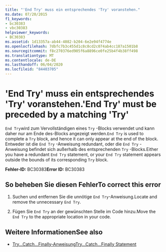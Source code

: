 ```yaml
---
title: "'End Try' muss ein entsprechendes 'Try' voranstehen."
ms.date: 07/20/2015
f1_keywords:
- bc30383
- vbc30383
helpviewer_keywords:
- BC30383
ms.assetid: 1d13357a-ab44-4082-b204-6e2e94f4774e
ms.openlocfilehash: 7dbfc7b3c455d1c8c8cd2c074ab4cc187a1501b8
ms.sourcegitcommit: f8c270376ed905f6a8896ce0fe25b4f4b38ff498
ms.translationtype: MT
ms.contentlocale: de-DE
ms.lasthandoff: 06/04/2020
ms.locfileid: "84403705"
---
```

# <a name="end-try-must-be-preceded-by-a-matching-try"></a><span data-ttu-id="4f1f0-102">'End Try' muss ein entsprechendes 'Try' voranstehen.</span><span class="sxs-lookup"><span data-stu-id="4f1f0-102">'End Try' must be preceded by a matching 'Try'</span></span>
<span data-ttu-id="4f1f0-103">`End Try`wird zum Vervollständigen eines `Try` -Blocks verwendet und kann daher nur am Ende des-Blocks angezeigt werden.</span><span class="sxs-lookup"><span data-stu-id="4f1f0-103">`End Try` is used to complete a `Try` block, and hence it can only appear at the end of the block.</span></span> <span data-ttu-id="4f1f0-104">Entweder ist die `End Try` -Anweisung redundant, oder die `End Try` -Anweisung befindet sich außerhalb des entsprechenden `Try` -Blocks.</span><span class="sxs-lookup"><span data-stu-id="4f1f0-104">Either you have a redundant `End Try` statement, or your `End Try` statement appears outside the bounds of its corresponding `Try` block.</span></span>  
  
 <span data-ttu-id="4f1f0-105">**Fehler-ID:** BC30383</span><span class="sxs-lookup"><span data-stu-id="4f1f0-105">**Error ID:** BC30383</span></span>  
  
## <a name="to-correct-this-error"></a><span data-ttu-id="4f1f0-106">So beheben Sie diesen Fehler</span><span class="sxs-lookup"><span data-stu-id="4f1f0-106">To correct this error</span></span>  
  
1. <span data-ttu-id="4f1f0-107">Suchen und entfernen Sie die unnötige `End Try`-Anweisung.</span><span class="sxs-lookup"><span data-stu-id="4f1f0-107">Locate and remove the unnecessary `End Try`.</span></span>  
  
2. <span data-ttu-id="4f1f0-108">Fügen Sie `End Try` an der gewünschten Stelle im Code hinzu.</span><span class="sxs-lookup"><span data-stu-id="4f1f0-108">Move the `End Try` to the appropriate location in your code.</span></span>  
  
## <a name="see-also"></a><span data-ttu-id="4f1f0-109">Weitere Informationen</span><span class="sxs-lookup"><span data-stu-id="4f1f0-109">See also</span></span>

- [<span data-ttu-id="4f1f0-110">Try...Catch...Finally-Anweisung</span><span class="sxs-lookup"><span data-stu-id="4f1f0-110">Try...Catch...Finally Statement</span></span>](../language-reference/statements/try-catch-finally-statement.md)
